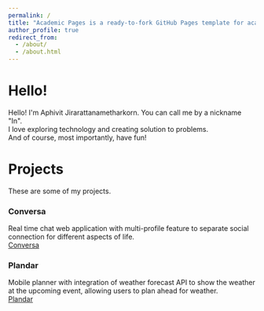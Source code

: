 ```yaml
---
permalink: /
title: "Academic Pages is a ready-to-fork GitHub Pages template for academic personal websites"
author_profile: true
redirect_from: 
  - /about/
  - /about.html
---
```


Hello!
======
Hello! I'm  Aphivit Jirarattanametharkorn. You can call me by a nickname "In".<br/>
I love exploring technology and creating solution to problems.<br/>
And of course, most importantly, have fun!

Projects
======
These are some of my projects.

### Conversa
Real time chat web application with multi-profile feature to separate social connection for different aspects of life.<br/>
[Conversa](https://github.com/INZDY/conversa)

### Plandar
Mobile planner with integration of weather forecast API to show the weather at the upcoming event, allowing users to plan ahead for weather.<br/>
[Plandar](https://github.com/INZDY/plandar)
